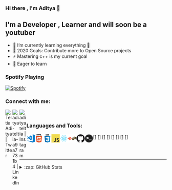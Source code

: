 ### Hi there , I'm Aditya 👋

## I'm a Developer , Learner and will soon be a youtuber
- 🌱 I’m currently learning everything 🤣
- 🥅 2020 Goals: Contribute more to Open Source projects
- ⚡ Mastering c++ is my current goal 
- 🔭 Eager to learn

### Spotify Playing
[![Spotify](https://AdityaTeltia.vercel.app/api/spotify)](https://open.spotify.com/user/314izjetwctp4ni7hzgzztx4mowa)

### Connect with me:
[<img align="left" alt="TeltiaAditya | Twitter" width="22px" src="https://cdn.jsdelivr.net/npm/simple-icons@v3/icons/twitter.svg" />](https://twitter.com/TeltiaAditya)
[<img align="left" alt="aditya-teltia-a9a7731b4 | LinkedIn" width="22px" src="https://cdn.jsdelivr.net/npm/simple-icons@v3/icons/linkedin.svg" />](https://www.linkedin.com/in/aditya-teltia-a9a7731b4/)
[<img align="left" alt="adityateltia | Instagram" width="22px" src="https://cdn.jsdelivr.net/npm/simple-icons@v3/icons/instagram.svg" />](https://www.instagram.com/adityateltia/?hl=en)

<br />

### Languages and Tools:

[<img align="left" alt="Visual Studio Code" width="26px" src="https://raw.githubusercontent.com/github/explore/80688e429a7d4ef2fca1e82350fe8e3517d3494d/topics/visual-studio-code/visual-studio-code.png" />]
[<img align="left" alt="HTML5" width="26px" src="https://raw.githubusercontent.com/github/explore/80688e429a7d4ef2fca1e82350fe8e3517d3494d/topics/html/html.png" />]
[<img align="left" alt="CSS3" width="26px" src="https://raw.githubusercontent.com/github/explore/80688e429a7d4ef2fca1e82350fe8e3517d3494d/topics/css/css.png" />]
[<img align="left" alt="JavaScript" width="26px" src="https://raw.githubusercontent.com/github/explore/80688e429a7d4ef2fca1e82350fe8e3517d3494d/topics/javascript/javascript.png" />]
[<img align="left" alt="React" width="26px" src="https://raw.githubusercontent.com/github/explore/80688e429a7d4ef2fca1e82350fe8e3517d3494d/topics/react/react.png" />]
[<img align="left" alt="Git" width="26px" src="https://raw.githubusercontent.com/github/explore/80688e429a7d4ef2fca1e82350fe8e3517d3494d/topics/git/git.png" />]
[<img align="left" alt="GitHub" width="26px" src="https://raw.githubusercontent.com/github/explore/78df643247d429f6cc873026c0622819ad797942/topics/github/github.png" />]
[<img align="left" alt="Terminal" width="26px" src="https://raw.githubusercontent.com/github/explore/80688e429a7d4ef2fca1e82350fe8e3517d3494d/topics/terminal/terminal.png" />]


<br />
<br />

---

<details>
  <summary>:zap: GitHub Stats</summary>

  <img align="left" alt="AdityaTeltia's GitHub Stats" src="https://github-readme-stats.vercel.app/api?username=AdityaTeltia&show_icons=true&hide_border=true" />

</details>